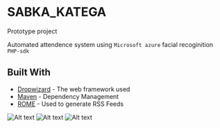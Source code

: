 # SABKA_KATEGA
Prototype project

Automated attendence system using ```Microsoft azure``` facial recoginition ```PHP-sdk```

## Built With

* [Dropwizard](http://www.dropwizard.io/1.0.2/docs/) - The web framework used
* [Maven](https://maven.apache.org/) - Dependency Management
* [ROME](https://rometools.github.io/rome/) - Used to generate RSS Feeds

![Alt text](https://prateek76.github.io/THIRD_EYE/1.JPG?raw=true)
![Alt text](https://prateek76.github.io/THIRD_EYE/2.JPG?raw=true)
![Alt text](https://prateek76.github.io/THIRD_EYE/3.JPG?raw=true)
